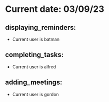 # Current date: 03/09/23

## displaying_reminders:
- Current user is batman

## completing_tasks:
- Current user is alfred

## adding_meetings:
- Current user is gordon